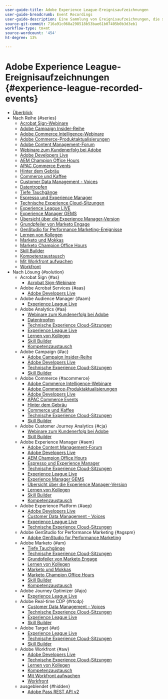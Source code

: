 ```yaml
---
user-guide-title: Adobe Experience League-Ereignisaufzeichnungen
user-guide-breadcrumb: Event Recordings
user-guide-description: Eine Sammlung von Ereignisaufzeichnungen, die sich auf die Verwendung von Adobe Enterprise-Produkten konzentrieren
source-git-commit: 716a91c068a298518b53bae61b07405b0b3d3eb1
workflow-type: tm+mt
source-wordcount: '454'
ht-degree: 13%

---
```



# Adobe Experience League-Ereignisaufzeichnungen {#experience-league-recorded-events}

+ [Überblick](overview.md)
+ Nach Reihe {#series}
   + [Acrobat Sign-Webinare](https://experienceleague.adobe.com/docs/events/acrobat-sign-webinars/overview.html?lang=de)
   + [Adobe Campaign Insider-Reihe](https://experienceleague.adobe.com/docs/events/adobe-campaign-insider-recordings/overview.html?lang=de)
   + [Adobe Commerce Intelligence-Webinare](https://experienceleague.adobe.com/docs/events/mbi-webinars-recordings/overview.html?lang=de)
   + [Adobe Commerce-Produktaktualisierungen](https://experienceleague.adobe.com/docs/events/adobe-commerce-product-update-recordings/overview.html?lang=de)
   + [Adobe Content Management-Forum](https://experienceleague.adobe.com/docs/events/adobe-content-management-forum-recordings/overview.html?lang=de)
   + [Webinare zum Kundenerfolg bei Adobe](https://experienceleague.adobe.com/docs/events/adobe-customer-success-webinar-recordings/overview.html?lang=de)
   + [Adobe Developers Live](https://experienceleague.adobe.com/docs/events/adobe-developers-live-recordings/overview.html?lang=de)
   + [AEM Champion Office Hours](https://experienceleague.adobe.com/docs/events/aem-champion-office-hours/overview.html?lang=de)
   + [APAC Commerce Events](https://experienceleague.adobe.com/docs/events/apac-commerce-recordings/overview.html?lang=de)
   + [Hinter dem Gebräu](https://experienceleague.adobe.com/docs/events/behind-the-brew-recordings/overview.html?lang=de)
   + [Commerce und Kaffee](https://experienceleague.adobe.com/docs/events/commerce-and-coffee-recordings/overview.html?lang=de)
   + [Customer Data Management - Voices](https://experienceleague.adobe.com/docs/events/customer-data-management-voices-recordings/overview.html?lang=de)
   + [Datentropfen](https://experienceleague.adobe.com/docs/events/data-drip-recordings/overview.html?lang=de)
   + [Tiefe Tauchgänge](https://experienceleague.adobe.com/docs/events/deep-dives-recordings/overview.html?lang=de)
   + [Espresso und Experience Manager](https://experienceleague.adobe.com/docs/events/espressos-and-experience-manager-recordings/overview.html?lang=de)
   + [Technische Experience Cloud-Sitzungen](https://experienceleague.adobe.com/docs/events/tech-sessions/overview.html?lang=de)
   + [Experience League LIVE ](https://experienceleague.adobe.com/docs/events/experience-league-live-recordings/overview.html?lang=de)
   + [Experience Manager GEMS](https://experienceleague.adobe.com/docs/events/experience-manager-gems-recordings/overview.html?lang=de)
   + [Übersicht über die Experience Manager-Version](https://experienceleague.adobe.com/docs/events/aemcs-release-update-recordings/overview.html?lang=de)
   + [Grundpfeiler von Marketo Engage](https://experienceleague.adobe.com/docs/events/foundations-of-marketo-engage/overview.md)
   + [GenStudio for Performance Marketing-Ereignisse](https://experienceleague.adobe.com/docs/events/genstudio-for-performance-marketing-events/overview.html?lang=de)
   + [Lernen von Kollegen](https://experienceleague.adobe.com/docs/events/learn-from-your-peers-recordings/overview.html?lang=de)
   + [Marketo und Mokkas](https://experienceleague.adobe.com/docs/events/marketo-and-mochas-recordings/overview.html?lang=de)
   + [Marketo Champion Office Hours](https://experienceleague.adobe.com/docs/events/marketo-champion-office-hours/overview.html?lang=de)
   + [Skill Builder](https://experienceleague.adobe.com/docs/events/skill-builder-recordings/overview.html?lang=de)
   + [Kompetenzaustausch](https://experienceleague.adobe.com/docs/events/the-skill-exchange-recordings/overview.html?lang=de)
   + [Mit Workfront aufwachen](https://experienceleague.adobe.com/docs/events/wake-up-with-workfront-recordings/overview.html?lang=de)
   + [Workfront](https://experienceleague.adobe.com/docs/events/workfront-recordings/overview.html?lang=de)
+ Nach Lösung {#solution}
   + Acrobat Sign {#as}
      + [Acrobat Sign-Webinare](https://experienceleague.adobe.com/docs/events/acrobat-sign-webinars/overview.html?lang=de)
   + Adobe Acrobat Services {#aas}
      + [Adobe Developers Live](https://experienceleague.adobe.com/docs/events/adobe-developers-live-recordings/overview.html?lang=de)
   + Adobe Audience Manager {#aam}
      + [Experience League Live](https://experienceleague.adobe.com/docs/events/experience-league-live-recordings/overview.html?lang=de)
   + Adobe Analytics {#aa}
      + [Webinare zum Kundenerfolg bei Adobe](https://experienceleague.adobe.com/docs/events/adobe-customer-success-webinar-recordings/overview.html?lang=de)
      + [Datentropfen](https://experienceleague.adobe.com/docs/events/data-drip-recordings/overview.html?lang=de)
      + [Technische Experience Cloud-Sitzungen](https://experienceleague.adobe.com/docs/events/tech-sessions/overview.html?lang=de)
      + [Experience League Live](https://experienceleague.adobe.com/docs/events/experience-league-live-recordings/overview.html?lang=de)
      + [Lernen von Kollegen](https://experienceleague.adobe.com/docs/events/learn-from-your-peers-recordings/overview.html?lang=de)
      + [Skill Builder](https://experienceleague.adobe.com/docs/events/skill-builder-recordings/overview.html?lang=de)
      + [Kompetenzaustausch](https://experienceleague.adobe.com/docs/events/the-skill-exchange-recordings/overview.html?lang=de)
   + Adobe Campaign {#ac}
      + [Adobe Campaign Insider-Reihe](https://experienceleague.adobe.com/docs/events/adobe-campaign-insider-recordings/overview.html?lang=de)
      + [Adobe Developers Live](https://experienceleague.adobe.com/docs/events/adobe-developers-live-recordings/overview.html?lang=de)
      + [Technische Experience Cloud-Sitzungen](https://experienceleague.adobe.com/docs/events/tech-sessions/overview.html?lang=de)
      + [Skill Builder](https://experienceleague.adobe.com/docs/events/skill-builder-recordings/overview.html?lang=de)
   + Adobe Commerce {#acommerce}
      + [Adobe Commerce Intelligence-Webinare](https://experienceleague.adobe.com/docs/events/mbi-webinars-recordings/overview.html?lang=de)
      + [Adobe Commerce-Produktaktualisierungen](https://experienceleague.adobe.com/docs/events/adobe-commerce-product-update-recordings/overview.html?lang=de)
      + [Adobe Developers Live](https://experienceleague.adobe.com/docs/events/adobe-developers-live-recordings/overview.html?lang=de)
      + [APAC Commerce Events](https://experienceleague.adobe.com/docs/events/apac-commerce-recordings/overview.html?lang=de)
      + [Hinter dem Gebräu](https://experienceleague.adobe.com/docs/events/behind-the-brew-recordings/overview.html?lang=de)
      + [Commerce und Kaffee](https://experienceleague.adobe.com/docs/events/commerce-and-coffee-recordings/overview.html?lang=de)
      + [Technische Experience Cloud-Sitzungen](https://experienceleague.adobe.com/docs/events/tech-sessions/overview.html?lang=de)
      + [Skill Builder](https://experienceleague.adobe.com/docs/events/skill-builder-recordings/overview.html?lang=de)
   + Adobe Customer Journey Analytics {#cja}
      + [Webinare zum Kundenerfolg bei Adobe](https://experienceleague.adobe.com/docs/events/adobe-customer-success-webinar-recordings/overview.html?lang=de)
      + [Skill Builder](https://experienceleague.adobe.com/docs/events/skill-builder-recordings/overview.html?lang=de)
   + Adobe Experience Manager {#aem}
      + [Adobe Content Management-Forum](https://experienceleague.adobe.com/docs/events/adobe-content-management-forum-recordings/overview.html?lang=de)
      + [Adobe Developers Live](https://experienceleague.adobe.com/docs/events/adobe-developers-live-recordings/overview.html?lang=de)
      + [AEM Champion Office Hours](https://experienceleague.adobe.com/docs/events/aem-champion-office-hours/overview.html?lang=de)
      + [Espresso und Experience Manager](https://experienceleague.adobe.com/docs/events/espressos-and-experience-manager-recordings/overview.html?lang=de)
      + [Technische Experience Cloud-Sitzungen](https://experienceleague.adobe.com/docs/events/tech-sessions/overview.html?lang=de)
      + [Experience League Live](https://experienceleague.adobe.com/docs/events/experience-league-live-recordings/overview.html?lang=de)
      + [Experience Manager GEMS](https://experienceleague.adobe.com/docs/events/experience-manager-gems-recordings/overview.html?lang=de)
      + [Übersicht über die Experience Manager-Version](https://experienceleague.adobe.com/docs/events/aemcs-release-update-recordings/overview.html?lang=de)
      + [Lernen von Kollegen](https://experienceleague.adobe.com/docs/events/learn-from-your-peers-recordings/overview.html?lang=de)
      + [Skill Builder](https://experienceleague.adobe.com/docs/events/skill-builder-recordings/overview.html?lang=de)
      + [Kompetenzaustausch](https://experienceleague.adobe.com/docs/events/the-skill-exchange-recordings/overview.html?lang=de)
   + Adobe Experience Platform {#aep}
      + [Adobe Developers Live](https://experienceleague.adobe.com/docs/events/adobe-developers-live-recordings/overview.html?lang=de)
      + [Customer Data Management - Voices](https://experienceleague.adobe.com/docs/events/customer-data-management-voices-recordings/overview.html?lang=de)
      + [Experience League Live](https://experienceleague.adobe.com/docs/events/experience-league-live-recordings/overview.html?lang=de)
      + [Technische Experience Cloud-Sitzungen](https://experienceleague.adobe.com/docs/events/tech-sessions/overview.html?lang=de)
   + Adobe GenStudio for Performance Marketing {#agspm}
      + [Adobe GenStudio for Performance Marketing](https://experienceleague.adobe.com/docs/events/genstudio-for-performance-marketing-events/overview.html?lang=de)
   + Adobe Marketo {#am}
      + [Tiefe Tauchgänge](https://experienceleague.adobe.com/docs/events/deep-dives-recordings/overview.html?lang=de)
      + [Technische Experience Cloud-Sitzungen](https://experienceleague.adobe.com/docs/events/tech-sessions/overview.html?lang=de)
      + [Grundpfeiler von Marketo Engage](https://experienceleague.adobe.com/docs/events/foundations-of-marketo-engage/overview.md)
      + [Lernen von Kollegen](https://experienceleague.adobe.com/docs/events/learn-from-your-peers-recordings/overview.html?lang=de)
      + [Marketo und Mokkas](https://experienceleague.adobe.com/docs/events/marketo-and-mochas-recordings/overview.html?lang=de)
      + [Marketo Champion Office Hours](https://experienceleague.adobe.com/docs/events/marketo-champion-office-hours/overview.html?lang=de)
      + [Skill Builder](https://experienceleague.adobe.com/docs/events/skill-builder-recordings/overview.html?lang=de)
      + [Kompetenzaustausch](https://experienceleague.adobe.com/docs/events/the-skill-exchange-recordings/overview.html?lang=de)
   + Adobe Journey Optimizer {#ajo}
      + [Experience League Live](https://experienceleague.adobe.com/docs/events/experience-league-live-recordings/overview.html?lang=de)
   + Adobe Real-time CDP {#rtcdp}
      + [Customer Data Management - Voices](https://experienceleague.adobe.com/docs/events/customer-data-management-voices-recordings/overview.html?lang=de)
      + [Technische Experience Cloud-Sitzungen](https://experienceleague.adobe.com/docs/events/tech-sessions/overview.html?lang=de)
      + [Experience League Live](https://experienceleague.adobe.com/docs/events/experience-league-live-recordings/overview.html?lang=de)
      + [Skill Builder](https://experienceleague.adobe.com/docs/events/skill-builder-recordings/overview.html?lang=de)
   + Adobe Target {#at}
      + [Experience League Live](https://experienceleague.adobe.com/docs/events/experience-league-live-recordings/overview.html?lang=de)
      + [Technische Experience Cloud-Sitzungen](https://experienceleague.adobe.com/docs/events/tech-sessions/overview.html?lang=de)
      + [Skill Builder](https://experienceleague.adobe.com/docs/events/skill-builder-recordings/overview.html?lang=de)
   + Adobe Workfront {#aw}
      + [Adobe Developers Live](https://experienceleague.adobe.com/docs/events/adobe-developers-live-recordings/overview.html?lang=de)
      + [Technische Experience Cloud-Sitzungen](https://experienceleague.adobe.com/docs/events/tech-sessions/overview.html?lang=de)
      + [Lernen von Kollegen](https://experienceleague.adobe.com/docs/events/learn-from-your-peers-recordings/overview.html?lang=de)
      + [Kompetenzaustausch](https://experienceleague.adobe.com/docs/events/the-skill-exchange-recordings/overview.html?lang=de)
      + [Mit Workfront aufwachen](https://experienceleague.adobe.com/docs/events/wake-up-with-workfront-recordings/overview.html?lang=de)
      + [Workfront](https://experienceleague.adobe.com/docs/events/workfront-recordings/overview.html?lang=de)
   + ausgeblendet {#hidden}
      + [Adobe Pass REST API v2](../single-events/adobe-pass-rest-api-v2.md)